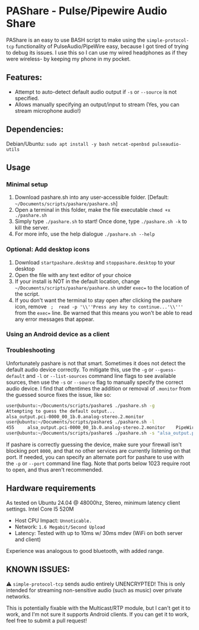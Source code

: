 # PAShare - Pulse/Pipewire Audio Share
PAShare is an easy to use BASH script to make using the `simple-protocol-tcp` functionality of PulseAudio/PipeWire easy, because I got tired of trying to debug its issues. I use this so I can use my wired headphones as if they were wireless- by keeping my phone in my pocket.

## Features:
* Attempt to auto-detect default audio output if `-s` or `--source` is not specified.
* Allows manually specifying an output/input to stream (Yes, you can stream microphone audio!)

## Dependencies:
Debian/Ubuntu: `sudo apt install -y bash netcat-openbsd pulseaudio-utils`

## Usage
### Minimal setup
1. Download pashare.sh into any user-accessible folder. [Default: `~/Documents/scripts/pashare/pashare.sh`]
2. Open a terminal in this folder, make the file executable `chmod +x ./pashare.sh`
3. Simply type `./pashare.sh` to start! Once done, type `./pashare.sh -k` to kill the server.
4. For more info, use the help dialogue `./pashare.sh --help`

### Optional: Add desktop icons
1. Download `startpashare.desktop` and `stoppashare.desktop` to your desktop
2. Open the file with any text editor of your choice
3. If your install is NOT in the default location, change `~/Documents/scripts/pashare/pashare.sh` under `exec=` to the location of the script.
4. If you don't want the terminal to stay open after clicking the pashare icon, remove ` ;  read -p '\\''Press any key to continue...'\\'''` from the `exec=` line. Be warned that this means you won't be able to read any error messages that appear.

### Using an Android device as a client


### Troubleshooting
Unfortunately pashare is not that smart. Sometimes it does not detect the default audio device correctly. To mitigate this, use the `-g` or `--guess-default` and `-l` or `--list-sources` command line flags to see available sources, then use the `-s` or `--source` flag to manually specify the correct audio device. I find that oftentimes the addition or removal of `.monitor` from the guessed source fixes the issue, like so:

```bash
user@ubuntu:~/Documents/scripts/pashare$ ./pashare.sh -g
Attempting to guess the default output...
alsa_output.pci-0000_00_1b.0.analog-stereo.2.monitor
user@ubuntu:~/Documents/scripts/pashare$ ./pashare.sh -l
455     alsa_output.pci-0000_00_1b.0.analog-stereo.2.monitor    PipeWire s32le 2ch 48000Hz        IDLE
user@ubuntu:~/Documents/scripts/pashare$ ./pashare.sh -s "alsa_output.pci-0000_00_1b.0.analog-stereo.2"
```
If pashare is correctly guessing the device, make sure your firewall isn't blocking port `8000`, and that no other services are currently listening on that port. If needed, you can specify an alternate port for pashare to use with the `-p` or `--port` command line flag. Note that ports below 1023 require root to open, and thus aren't recommended.

## Hardware requirements
As tested on Ubuntu 24.04 @ 48000hz, Stereo, minimum latency client settings. Intel Core I5 520M
* Host CPU Impact: `Unnoticable.`
* Network: `1.6 Megabit/Second Upload`
* Latency: Tested with up to 10ms w/ 30ms mdev (WiFi on both server and client)

Experience was analogous to good bluetooth, with added range.

## KNOWN ISSUES:
⚠️ `simple-protocol-tcp` sends audio entirely UNENCRYPTED! This is only intended for streaming non-sensitive audio (such as music) over private networks.

This is potentially fixable with the Multicast/RTP module, but I can't get it to work, and I'm not sure it supports Android clients. If you can get it to work, feel free to submit a pull request!
